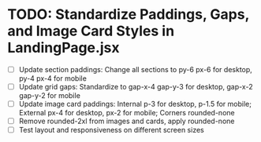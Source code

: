 # TODO: Standardize Paddings, Gaps, and Image Card Styles in LandingPage.jsx

- [ ] Update section paddings: Change all sections to py-6 px-6 for desktop, py-4 px-4 for mobile
- [ ] Update grid gaps: Standardize to gap-x-4 gap-y-3 for desktop, gap-x-2 gap-y-2 for mobile
- [ ] Update image card paddings: Internal p-3 for desktop, p-1.5 for mobile; External px-4 for desktop, px-2 for mobile; Corners rounded-none
- [ ] Remove rounded-2xl from images and cards, apply rounded-none
- [ ] Test layout and responsiveness on different screen sizes
